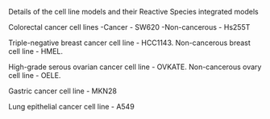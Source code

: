 Details of the cell line models and their Reactive Species integrated models

Colorectal cancer cell lines
-Cancer - SW620
-Non-cancerous - Hs255T

Triple-negative breast cancer cell line - HCC1143.
Non-cancerous breast cell line - HMEL.

High-grade serous ovarian cancer cell line - OVKATE.
Non-cancerous ovary cell line - OELE.

Gastric cancer cell line - MKN28

Lung epithelial cancer cell line - A549

